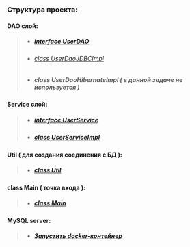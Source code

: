 ### Структура проекта:

#### <b>DAO слой:</b>
>- ##### [interface UserDAO](src/main/java/jm/task/core/jdbc/dao/UserDao.java)
>- ###### [class UserDaoJDBCImpl](src/main/java/jm/task/core/jdbc/dao/UserDaoJDBCImpl.java)
>- ##### class UserDaoHibernateImpl ( в данной задаче не используется )

#### <b>Service слой:</b>
>- ##### [interface UserService](src/main/java/jm/task/core/jdbc/service/UserService.java)
>- ##### [class UserServiceImpl](src/main/java/jm/task/core/jdbc/service/UserServiceImpl.java)

#### <b>Util ( для создания соединения с БД ):</b>
>- ##### [class Util](src/main/java/jm/task/core/jdbc/util/Util.java)

#### <b>class Main ( точка входа ):</b>
>- ##### [class Main](src/main/java/jm/task/core/jdbc/Main.java)


#### <b>MySQL server:</b>
>- ##### [Запустить docker-контейнер](.docker)
